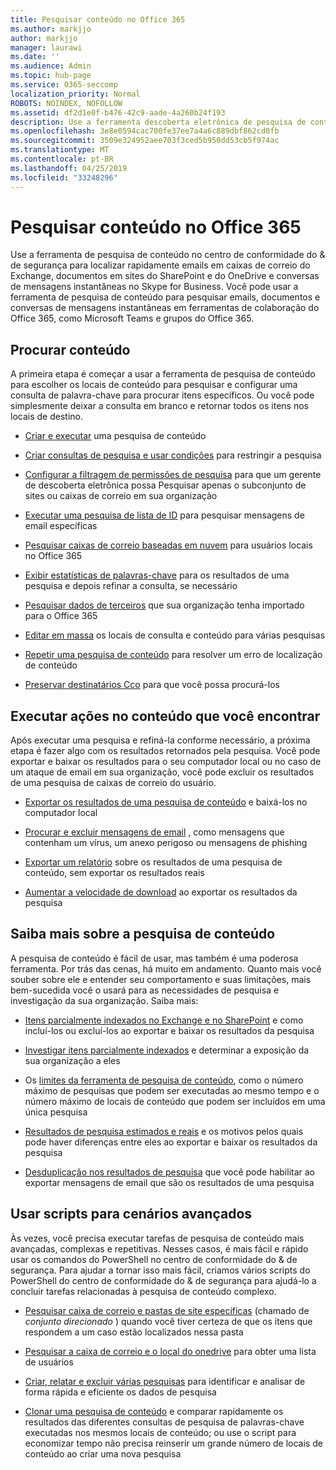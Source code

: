 ```yaml
---
title: Pesquisar conteúdo no Office 365
ms.author: markjjo
author: markjjo
manager: laurawi
ms.date: ''
ms.audience: Admin
ms.topic: hub-page
ms.service: O365-seccomp
localization_priority: Normal
ROBOTS: NOINDEX, NOFOLLOW
ms.assetid: df2d1e0f-b476-42c9-aade-4a260b24f193
description: Use a ferramenta descoberta eletrônica de pesquisa de conteúdo no centro de conformidade do & de segurança para localizar rapidamente emails em caixas de correio do Exchange, documentos em sites do SharePoint e locais do OneDrive e conversas de mensagens instantâneas no Skype for Business.
ms.openlocfilehash: 3e8e0594cac700fe37ee7a4a6c889dbf862cd0fb
ms.sourcegitcommit: 3509e324952aee703f3ced5b950dd53cb5f974ac
ms.translationtype: MT
ms.contentlocale: pt-BR
ms.lasthandoff: 04/25/2019
ms.locfileid: "33248296"
---
```

# <a name="search-for-content-in-office-365"></a>Pesquisar conteúdo no Office 365

Use a ferramenta de pesquisa de conteúdo no centro de conformidade do & de segurança para localizar rapidamente emails em caixas de correio do Exchange, documentos em sites do SharePoint e do OneDrive e conversas de mensagens instantâneas no Skype for Business. Você pode usar a ferramenta de pesquisa de conteúdo para pesquisar emails, documentos e conversas de mensagens instantâneas em ferramentas de colaboração do Office 365, como Microsoft Teams e grupos do Office 365.
  
## <a name="search-for-content"></a>Procurar conteúdo

A primeira etapa é começar a usar a ferramenta de pesquisa de conteúdo para escolher os locais de conteúdo para pesquisar e configurar uma consulta de palavra-chave para procurar itens específicos. Ou você pode simplesmente deixar a consulta em branco e retornar todos os itens nos locais de destino.
  
- [Criar e executar](content-search.md) uma pesquisa de conteúdo 
    
- [Criar consultas de pesquisa e usar condições](keyword-queries-and-search-conditions.md) para restringir a pesquisa 
    
- [Configurar a filtragem de permissões de pesquisa](permissions-filtering-for-content-search.md) para que um gerente de descoberta eletrônica possa Pesquisar apenas o subconjunto de sites ou caixas de correio em sua organização 
    
- [Executar uma pesquisa de lista de ID](csv-file-for-an-id-list-content-search.md) para pesquisar mensagens de email específicas 
    
- [Pesquisar caixas de correio baseadas em nuvem](search-cloud-based-mailboxes-for-on-premises-users.md) para usuários locais no Office 365

- [Exibir estatísticas de palavras-chave](view-keyword-statistics-for-content-search.md) para os resultados de uma pesquisa e depois refinar a consulta, se necessário 
    
- [Pesquisar dados de terceiros](use-content-search-to-search-third-party-data-that-was-imported.md) que sua organização tenha importado para o Office 365 
    
- [Editar em massa](bulk-edit-content-searches.md) os locais de consulta e conteúdo para várias pesquisas 
    
- [Repetir uma pesquisa de conteúdo](retry-failed-content-search.md) para resolver um erro de localização de conteúdo

- [Preservar destinatários Cco](https://docs.microsoft.com/exchange/policy-and-compliance/holds/preserve-bcc-recipients-and-group-members) para que você possa procurá-los 


## <a name="perform-actions-on-content-you-find"></a>Executar ações no conteúdo que você encontrar

Após executar uma pesquisa e refiná-la conforme necessário, a próxima etapa é fazer algo com os resultados retornados pela pesquisa. Você pode exportar e baixar os resultados para o seu computador local ou no caso de um ataque de email em sua organização, você pode excluir os resultados de uma pesquisa de caixas de correio do usuário.
  
- [Exportar os resultados de uma pesquisa de conteúdo](export-search-results.md) e baixá-los no computador local 
    
- [Procurar e excluir mensagens de email](search-for-and-delete-messages-in-your-organization.md) , como mensagens que contenham um vírus, um anexo perigoso ou mensagens de phishing 
    
- [Exportar um relatório](export-a-content-search-report.md) sobre os resultados de uma pesquisa de conteúdo, sem exportar os resultados reais 
    
- [Aumentar a velocidade de download](increase-download-speeds-when-exporting-ediscovery-results.md) ao exportar os resultados da pesquisa 
    
## <a name="learn-more-about-content-search"></a>Saiba mais sobre a pesquisa de conteúdo

A pesquisa de conteúdo é fácil de usar, mas também é uma poderosa ferramenta. Por trás das cenas, há muito em andamento. Quanto mais você souber sobre ele e entender seu comportamento e suas limitações, mais bem-sucedida você o usará para as necessidades de pesquisa e investigação da sua organização. Saiba mais:
  
- [Itens parcialmente indexados no Exchange e no SharePoint](partially-indexed-items-in-content-search.md) e como incluí-los ou excluí-los ao exportar e baixar os resultados da pesquisa 
    
- [Investigar itens parcialmente indexados](investigating-partially-indexed-items-in-ediscovery.md) e determinar a exposição da sua organização a eles 
    
- Os [limites da ferramenta de pesquisa de conteúdo](limits-for-content-search.md), como o número máximo de pesquisas que podem ser executadas ao mesmo tempo e o número máximo de locais de conteúdo que podem ser incluídos em uma única pesquisa 
    
- [Resultados de pesquisa estimados e reais](differences-between-estimated-and-actual-ediscovery-search-results.md) e os motivos pelos quais pode haver diferenças entre eles ao exportar e baixar os resultados da pesquisa 
    
- [Desduplicação nos resultados de pesquisa](de-duplication-in-ediscovery-search-results.md) que você pode habilitar ao exportar mensagens de email que são os resultados de uma pesquisa 
    
## <a name="use-scripts-for-advanced-scenarios"></a>Usar scripts para cenários avançados

Às vezes, você precisa executar tarefas de pesquisa de conteúdo mais avançadas, complexas e repetitivas. Nesses casos, é mais fácil e rápido usar os comandos do PowerShell no centro de conformidade do & de segurança. Para ajudar a tornar isso mais fácil, criamos vários scripts do PowerShell do centro de conformidade do & de segurança para ajudá-lo a concluir tarefas relacionadas à pesquisa de conteúdo complexo.
  
- [Pesquisar caixa de correio e pastas de site específicas](use-content-search-for-targeted-collections.md) (chamado de *conjunto direcionado* ) quando você tiver certeza de que os itens que respondem a um caso estão localizados nessa pasta 
    
- [Pesquisar a caixa de correio e o local do onedrive](search-the-mailbox-and-onedrive-for-business-for-a-list-of-users.md) para obter uma lista de usuários 
    
- [Criar, relatar e excluir várias pesquisas](create-report-on-and-delete-multiple-content-searches.md) para identificar e analisar de forma rápida e eficiente os dados de pesquisa 
    
- [Clonar uma pesquisa de conteúdo](clone-a-content-search.md) e comparar rapidamente os resultados das diferentes consultas de pesquisa de palavras-chave executadas nos mesmos locais de conteúdo; ou use o script para economizar tempo não precisa reinserir um grande número de locais de conteúdo ao criar uma nova pesquisa 
    

